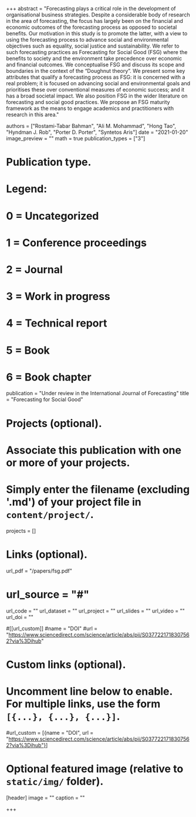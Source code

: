 +++
abstract = "Forecasting plays a critical role in the development of organisational business strategies. Despite a considerable body of research in the area of forecasting,  the focus has largely
been on the financial and economic outcomes of the forecasting process as opposed to societal benefits. Our motivation in this study is to promote the latter, with a view to using
the forecasting process to advance social and environmental objectives such as equality,
social justice and sustainability. We refer to such forecasting practices as Forecasting for
Social Good (FSG) where the benefits to society and the environment take precedence
over economic and financial outcomes. We conceptualise FSG and discuss its scope and
boundaries in the context of the “Doughnut theory”. We present some key attributes that
qualify a forecasting process as FSG: it is concerned with a real problem; it is focused on
advancing social and environmental goals and prioritises these over conventional measures of economic success; and it has a broad societal impact. We also position FSG in the
wider literature on forecasting and social good practices. We propose an FSG maturity
framework as the means to engage academics and practitioners with research in this area."


authors = ["Rostami-Tabar Bahman", "Ali M. Mohammad", "Hong Tao", "Hyndman J. Rob", "Porter D. Porter", "Syntetos Aris"]
date = "2021-01-20"
image_preview = ""
math = true
publication_types = ["3"]
# Publication type.
# Legend:
# 0 = Uncategorized
# 1 = Conference proceedings
# 2 = Journal
# 3 = Work in progress
# 4 = Technical report
# 5 = Book
# 6 = Book chapter
publication = "Under review in the International Journal of Forecasting"
title = "Forecasting for Social Good"
# Projects (optional).
#   Associate this publication with one or more of your projects.
#   Simply enter the filename (excluding '.md') of your project file in `content/project/`.
projects = []

# Links (optional).
url_pdf = "/papers/fsg.pdf"
# url_source = "#"
url_code = ""
url_dataset = ""
url_project = ""
url_slides = ""
url_video = ""
url_doi = ""

#[[url_custom]]
#name = "DOI"
#url = "https://www.sciencedirect.com/science/article/abs/pii/S0377221718307562?via%3Dihub"


# Custom links (optional).
#   Uncomment line below to enable. For multiple links, use the form `[{...}, {...}, {...}]`.
#url_custom = [{name = "DOI", url = "https://www.sciencedirect.com/science/article/abs/pii/S0377221718307562?via%3Dihub"}]


# Optional featured image (relative to `static/img/` folder).
[header]
image = ""
caption = ""

+++